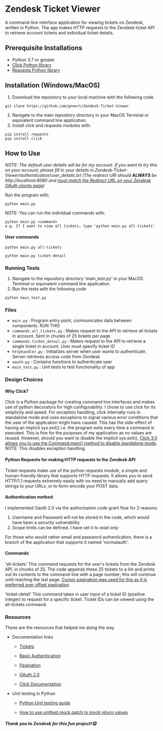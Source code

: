 # Zendesk Ticket Viewer
A command-line interface application for viewing tickets on Zendesk, written in Python. The app makes HTTP requests to the Zendesk ticket API to retrieve account tickets and individual ticket details.

## Prerequisite Installations
- Python 3.7 or greater
- [Click Python library](https://click.palletsprojects.com/en/8.0.x/quickstart/#)
- [Requests Python library](https://docs.python-requests.org/en/latest/user/install/)

## Installation (Windows/MacOS)

1. Download the repository to your local machine with the following code.

```
git clone https://github.com/gnnort/Zendesk-Ticket-Viewer
```

2. Navigate to the main repository directory in your MacOS Terminal or equivalent command line application.
3. Install click and requests modules with:

```
pip install requests
pip install click 
```
## How to Use
_NOTE: The default user details will be for my account.
If you want to try this on your account, please fill in your details in Zendesk-Ticket-Viewer/authentication/user_details.txt (The redirect URI should **ALWAYS** be http://localhost:8080 and [must match the Redirect URL on your Zendesk OAuth clients page](https://support.zendesk.com/hc/en-us/articles/4408845965210-Using-OAuth-authentication-with-your-application))_

Run the program with:
```
python main.py 
```
NOTE: You can run the individual commands with:

```
python main.py <command>
e.g. If I want to view all tickets, type 'python main.py all-tickets'
```
#### User commands
```
python main.py all-tickets
```
```
python main.py ticket-detail
```

### Running Tests

1. Navigate to the repository directory 'main_test.py' in your MacOS Terminal or equivalent command line application.
2. Run the tests with the following code

```
python main_test.py
```

### Files
- ```main.py``` : Program entry point, communicates data between components. RUN THIS
- ```commands.all_tickets.py``` : Makes request to the API to retrieve all tickets in account. Sent in chunks of 25 tickets per page
- ```commands.ticket_detail.py``` : Makes request to the API to retrieve a single ticket in account. User must specify ticket ID
- ```httphandler.py``` : Initializes server when user wants to authenticate. Server retrieves access code from Zendesk
- ```oauth.py``` : Contains functions to authenticate user
- ```main_test.py``` : Unit tests to test functionality of app



### Design Choices

#### Why Click?
Click is a Python package for creating command line interfaces and makes use of python decorators for high configurability. I chose to use click for its simplicity and speed.
For exception handling, click internally runs in standalone mode and uses exceptions to signal various error conditions that the user of the application might have caused. This has the side-effect of having an implicit sys.exit() i.e. the program exits every time a command is executed. This is fine for the purposes of my application as no values are reused. 
However, should you want to disable the implicit sys.exit(), [Click 3.0 allows you to use the Command.main() method to disable standalone mode](https://click.palletsprojects.com/en/8.0.x/exceptions/#what-if-i-don-t-want-that). NOTE: This disables exception handling.


#### Python Requests for making HTTP requests to the Zendesk API
Ticket requests make use of the python requests module, a simple and human-friendly library that supports HTTP requests. It allows you to send HTTP/1.1 requests extremely easily with no need to manually add query strings to your URLs, or to form-encode your POST data.

#### Authentication method
I implemented Oauth 2.0 via the authorization code grant flow for 2 reasons:
1. Username and Password will not be stored in the code, which would have been a security vulnerability
2. Scope limits can be defined. I have set it to _read only_

For those who would rather email and password authentication, there is a branch of the application that supports it named 'normalauth'.

#### Commands
 'all-tickets'
This command requests for the user's tickets from the Zendesk API, in chunks of 25. The code appends these 25 tickets to a list and prints out its contents to the command-line with a page number; this will continue until reaching the last page. [Cursor pagination was used for this as it is preferred over offset pagination](https://developer.zendesk.com/documentation/developer-tools/working-with-data/understanding-the-limitations-of-offset-pagination/).

 'ticket-detail'
This command takes in user input of a ticket ID (positive integer) to request for a specific ticket. Ticket IDs can be viewed using the all-tickets command.


### Resources

These are the resources that helped me along the way

- Documentation links

  - [Tickets](https://developer.zendesk.com/rest_api/docs/support/tickets#show-ticket)

  - [Basic Authentication](https://developer.zendesk.com/rest_api/docs/support/introduction#basic-authentication)

  - [Pagination](https://developer.zendesk.com/rest_api/docs/support/introduction#pagination)
  
  - [OAuth 2.0](https://support.zendesk.com/hc/en-us/articles/203663836-Using-OAuth-authentication-with-your-application)

  - [Click Documentation](https://click.palletsprojects.com/en/8.0.x/)

- Unit testing in Python

  - [Python Unit testing guide](https://docs.python-guide.org/writing/tests)

  - [How to use unittest.mock.patch to mock return values](https://www.youtube.com/watch?v=WFRljVPHrkE&t=182s)

##### Thank you to Zendesk for this fun project!😋
